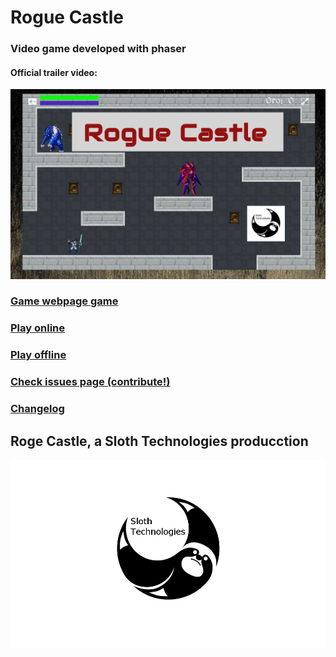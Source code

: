 # Rogue Castle

### Video game developed with phaser

#### Official trailer video:

[![Video](https://raw.githubusercontent.com/manurs/RogueCastle/master/photo.png)](http://www.youtube.com/watch?v=zF6SCxQZ-ww "Official trailer")

### [Game webpage game](https://manurs.github.io/RogueCastle/web/)

### [Play online](https://manurs.github.io/RogueCastle)

### [Play offline](https://github.com/manurs/RogueCastle/tree/master/Offline)

### [Check issues page (contribute!)](https://github.com/manurs/RogueCastle/issues)

### [Changelog](https://github.com/manurs/RogueCastle/blob/master/CHANGELOG.md)

## Roge Castle, a Sloth Technologies producction 

![Sloth Technologies logo](https://raw.githubusercontent.com/manurs/RogueCastle/master/assets/fondos/sloth.png)